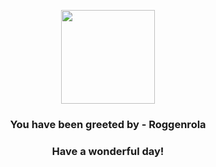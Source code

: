 <p align="center">
    <img src="https://raw.githubusercontent.com/PokeAPI/sprites/master/sprites/pokemon/524.png" width="150" height="150">
</p>
<h3 align="center">You have been greeted by - <b>Roggenrola</b></h3>
<h3 align="center">Have a wonderful day!</h3>
